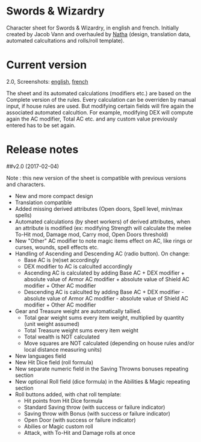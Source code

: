 # Swords & Wizardry

Character sheet for Swords & Wizardry, in english and french.
Initially created by Jacob Vann and overhauled by [Natha](https://github.com/NathaTerrien/roll20-wip/blob/master/README.md) (design, translation data, automated calcultations and rolls/roll template).

# Current version
2.0, Screenshots: [english](SWSheet.png), [french](SWSheet_fr.png)

The sheet and its automated calculations (modifiers etc.) are based on the Complete version of the rules.
Every calculation can be overriden by manual input, if house rules are used. But modifying certain fields will fire again the associated automated calcultion. For example, modifying DEX will compute again the AC modifier, Total AC etc. and any custom value previously entered has to be set again.

# Release notes

##v2.0 (2017-02-04)

Note : this new version of the sheet is compatible with previous versions and characters.

* New and more compact design
* Translation compatible
* Added missing derived attributes (Open doors, Spell level, min/max spells)
* Automated calculations (by sheet workers) of derived attributes, when an attribute is modified (ex: modifying Strength will calculate the melee To-Hit mod, Damage mod, Carry mod, Open Doors threshold)
* New "Other" AC modifier to note magic items effect on AC, like rings or curses, wounds, spell effects etc.
* Handling of Ascending and Descending AC (radio button). On change: 
  * Base AC is (re)set accordingly
  * DEX modifier to AC is calculted accordingly
  * Ascending AC is calculated by adding Base AC + DEX modifier + absolute value of Armor AC modifier + absolute value of Shield AC modifier + Other AC modifier
  * Descending AC is calculted by adding Base AC + DEX modifier - absolute value of Armor AC modifier - absolute value of Shield AC modifier + Other AC modifier
* Gear and Treasure weight are automatically tallied. 
  * Total gear weight sums every item weight, multiplied by quantity (unit weight assumed)
  * Total Treasure weight sums every item weight
  * Total wealth is NOT calculated
  * Move squares are NOT calculated (depending on house rules and/or local distance measuring units)
* New languages field
* New Hit Dice field (roll formula)
* New separate numeric field in the Saving Throwns bonuses repeating section
* New optional Roll field (dice formula) in the Abilities & Magic repeating section
* Roll buttons added, with chat roll template:
  * Hit points from Hit Dice formula
  * Standard Saving throw (with success or failure indicator)
  * Saving throw with Bonus (with success or failure indicator)
  * Open Door (with success or failure indicator)
  * Abilies or Magic custom roll
  * Attack, with To-Hit and Damage rolls at once
